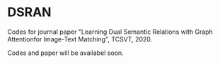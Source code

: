 # DSRAN
Codes for journal paper "Learning Dual Semantic Relations with Graph Attentionfor Image-Text Matching", TCSVT, 2020.

Codes and paper will be availabel soon.
